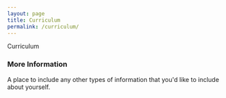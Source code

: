```yaml
---
layout: page
title: Curriculum
permalink: /curriculum/
---
```


Curriculum

### More Information

A place to include any other types of information that you'd like to include about yourself.

